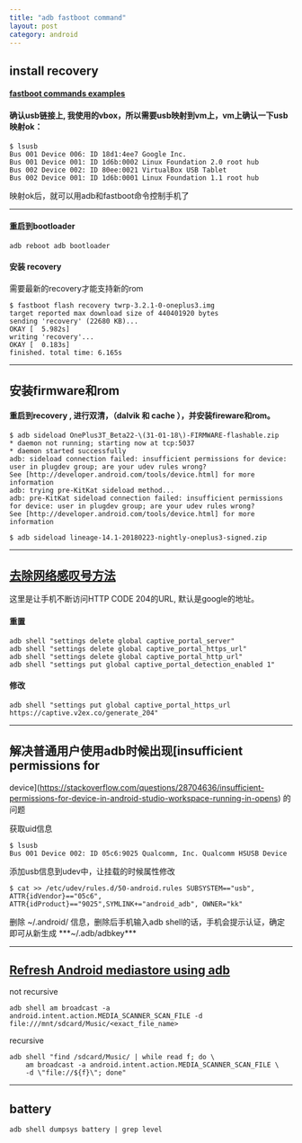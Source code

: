 ```yaml
---
title: "adb fastboot command"
layout: post
category: android
---
```


## install recovery

#### [fastboot commands examples](https://android.gadgethacks.com/how-to/complete-guide-flashing-factory-images-android-using-fastboot-0175277/)


#### 确认usb链接上, 我使用的vbox，所以需要usb映射到vm上，vm上确认一下usb映射ok：
 
```
$ lsusb
Bus 001 Device 006: ID 18d1:4ee7 Google Inc. 
Bus 001 Device 001: ID 1d6b:0002 Linux Foundation 2.0 root hub
Bus 002 Device 002: ID 80ee:0021 VirtualBox USB Tablet
Bus 002 Device 001: ID 1d6b:0001 Linux Foundation 1.1 root hub
```

映射ok后，就可以用adb和fastboot命令控制手机了

---

#### 重启到bootloader

```
adb reboot adb bootloader
```

#### 安装 recovery

需要最新的recovery才能支持新的rom

```
$ fastboot flash recovery twrp-3.2.1-0-oneplus3.img 
target reported max download size of 440401920 bytes
sending 'recovery' (22680 KB)...
OKAY [  5.982s]
writing 'recovery'...
OKAY [  0.183s]
finished. total time: 6.165s

```

---

## 安装firmware和rom



#### 重启到recovery , 进行双清，（dalvik 和 cache ），并安装fireware和rom。

```
$ adb sideload OnePlus3T_Beta22-\(31-01-18\)-FIRMWARE-flashable.zip 
* daemon not running; starting now at tcp:5037
* daemon started successfully
adb: sideload connection failed: insufficient permissions for device: user in plugdev group; are your udev rules wrong?
See [http://developer.android.com/tools/device.html] for more information
adb: trying pre-KitKat sideload method...
adb: pre-KitKat sideload connection failed: insufficient permissions for device: user in plugdev group; are your udev rules wrong?
See [http://developer.android.com/tools/device.html] for more information
```

```
$ adb sideload lineage-14.1-20180223-nightly-oneplus3-signed.zip
```

---

## [去除网络感叹号方法](https://mr21.cc/geek/remove-the-network-status-notification-in-android-5-6-7-711.html)

这里是让手机不断访问HTTP CODE 204的URL, 默认是google的地址。

#### 重置

```
adb shell "settings delete global captive_portal_server"
adb shell "settings delete global captive_portal_https_url"
adb shell "settings delete global captive_portal_http_url"
adb shell "settings put global captive_portal_detection_enabled 1"
```

#### 修改 

```
adb shell "settings put global captive_portal_https_url https://captive.v2ex.co/generate_204"

```

---

## 解决普通用户使用adb时候出现[insufficient permissions for
device](https://stackoverflow.com/questions/28704636/insufficient-permissions-for-device-in-android-studio-workspace-running-in-opens) 的问题


获取uid信息

```
$ lsusb
Bus 001 Device 002: ID 05c6:9025 Qualcomm, Inc. Qualcomm HSUSB Device
```

添加usb信息到udev中，让挂载的时候属性修改

```
$ cat >> /etc/udev/rules.d/50-android.rules SUBSYSTEM=="usb", ATTR{idVendor}=="05c6", ATTR{idProduct}=="9025",SYMLINK+="android_adb", OWNER="kk"
```

删除 ~/.android/ 信息，删除后手机输入adb
shell的话，手机会提示认证，确定即可从新生成 ***~/.adb/adbkey***

---

## [Refresh Android mediastore using adb](https://stackoverflow.com/questions/17928576/refresh-android-mediastore-using-adb)


not recursive

```
adb shell am broadcast -a android.intent.action.MEDIA_SCANNER_SCAN_FILE -d file:///mnt/sdcard/Music/<exact_file_name>
```

recursive

```
adb shell "find /sdcard/Music/ | while read f; do \
    am broadcast -a android.intent.action.MEDIA_SCANNER_SCAN_FILE \
    -d \"file://${f}\"; done"
```

---

## battery

```
adb shell dumpsys battery | grep level
```
